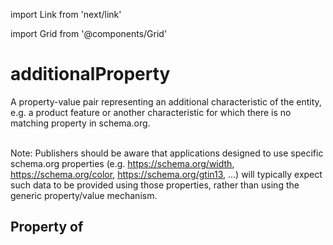 import Link from 'next/link'
  
import Grid from '@components/Grid'

# additionalProperty

A property-value pair representing an additional characteristic of the entity, e.g. a product feature or another characteristic for which there is no matching property in schema.org.<br/><br/>

Note: Publishers should be aware that applications designed to use specific schema.org properties (e.g. https://schema.org/width, https://schema.org/color, https://schema.org/gtin13, ...) will typically expect such data to be provided using those properties, rather than using the generic property/value mechanism.

## Property of



